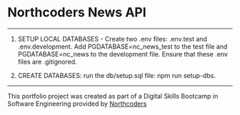 # Northcoders News API

---

1) SETUP LOCAL DATABASES - Create two .env files: .env.test and .env.development. Add PGDATABASE=nc_news_test to the test file and PGDATABASE=nc_news to the development file. Ensure that these .env files are .gitignored.

2) CREATE DATABASES: run the db/setup.sql file: npm run setup-dbs.

--- 

This portfolio project was created as part of a Digital Skills Bootcamp in Software Engineering provided by [Northcoders](https://northcoders.com/)
